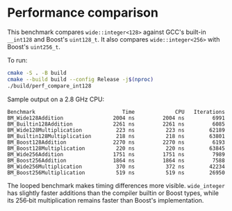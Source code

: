 # Performance comparison

This benchmark compares `wide::integer<128>` against GCC's built-in `__int128` and Boost's `uint128_t`. It also
compares `wide::integer<256>` with Boost's `uint256_t`.

To run:
```bash
cmake -S . -B build
cmake --build build --config Release -j$(nproc)
./build/perf_compare_int128
```

Sample output on a 2.8 GHz CPU:
```
Benchmark                            Time             CPU   Iterations
BM_Wide128Addition                2004 ns         2004 ns         6991
BM_Builtin128Addition             2261 ns         2261 ns         6085
BM_Wide128Multiplication           223 ns          223 ns        62189
BM_Builtin128Multiplication        218 ns          218 ns        63801
BM_Boost128Addition               2270 ns         2270 ns         6193
BM_Boost128Multiplication          220 ns          220 ns        63845
BM_Wide256Addition                1751 ns         1751 ns         7989
BM_Boost256Addition               1864 ns         1864 ns         7588
BM_Wide256Multiplication           370 ns          372 ns        42234
BM_Boost256Multiplication          519 ns          519 ns        26950
```

The looped benchmark makes timing differences more visible. `wide_integer` has
slightly faster additions than the compiler builtin or Boost types, while its
256‑bit multiplication remains faster than Boost's implementation.
